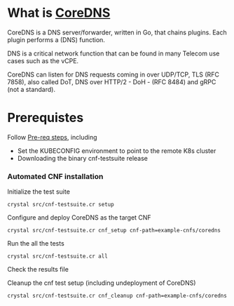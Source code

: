 # What is [CoreDNS](https://coredns.io/)

CoreDNS is a DNS server/forwarder, written in Go, that chains plugins. Each plugin performs a (DNS) function.

DNS is a critical network function that can be found in many Telecom use cases such as the vCPE.

CoreDNS can listen for DNS requests coming in over UDP/TCP, TLS (RFC 7858), also called DoT, DNS over HTTP/2 - DoH - (RFC 8484) and gRPC (not a standard).

# Prerequistes

Follow [Pre-req steps](../../INSTALL.md#pre-requisites), including

- Set the KUBECONFIG environment to point to the remote K8s cluster
- Downloading the binary cnf-testsuite release

### Automated CNF installation

Initialize the test suite

```
crystal src/cnf-testsuite.cr setup
```

Configure and deploy CoreDNS as the target CNF

```
crystal src/cnf-testsuite.cr cnf_setup cnf-path=example-cnfs/coredns
```

Run the all the tests

```
crystal src/cnf-testsuite.cr all
```

Check the results file

Cleanup the cnf test setup (including undeployment of CoreDNS)

```
crystal src/cnf-testsuite.cr cnf_cleanup cnf-path=example-cnfs/coredns
```

